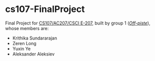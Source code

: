 # cs107-FinalProject

Final Project for [CS107/AC207/CSCI E-207](https://harvard-iacs.github.io/2020-CS107/), built by group 1 ([*Off-piste*](https://en.wikipedia.org/wiki/Backcountry_skiing)), whose members are:

* Krithika Sundararajan
* Zeren Long
* Yuxin Ye
* Aleksander Aleksiev
